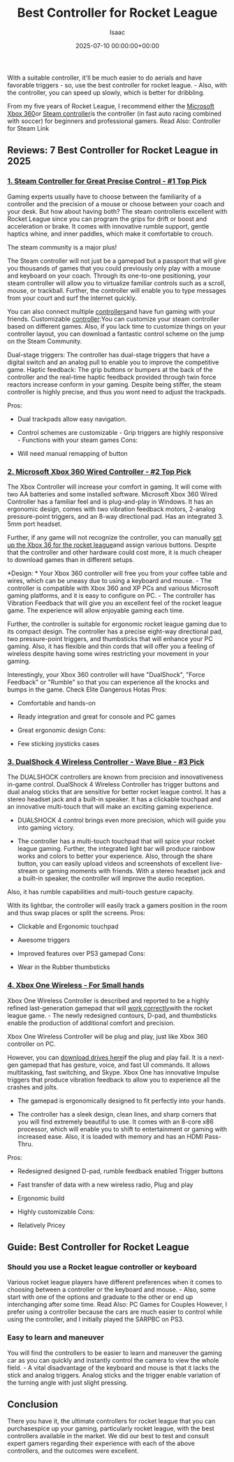 ﻿---
title: Best Controller for Rocket League
description: With a suitable controller, it'll be much easier to do aerials and have favorable triggers - so, use the best controller for rocket league. - Also, with the...
slug: /best-controller-for-rocket-league/
date: 2025-07-10 00:00:00+00:00
lastmod: 2025-07-10 00:00:00+03:00
author: Isaac
categories:

- Controllers
tags:

- controllers

- controller

- rocket
layout: post
---

With a suitable controller, it'll be much easier to do aerials and have favorable triggers - so, use the best controller for rocket league. - Also, with the controller, you can speed up slowly, which is better for dribbling.

From my five years of Rocket League, I recommend either the [Microsoft Xbox 360](https://www.amazon.com/dp/B004QRKWLA/?tag=p-policy-20)or [Steam controller](https://www.amazon.com/dp/B016KBVBCS/?tag=p-policy-20)is the controller (in fast auto racing combined with soccer) for beginners and professional gamers. Read Also: Controller for Steam Link

##  Reviews: 7 Best Controller for Rocket League in 2025

###  [1. Steam Controller for Great Precise Control - #1 Top Pick](https://www.amazon.com/dp/B016KBVBCS/?tag=p-policy-20)

Gaming experts usually have to choose between the familiarity of a controller and the precision of a mouse or choose between your coach and your desk. But how about having both? The steam controlleris excellent with Rocket League since you can program the grips for drift or boost and acceleration or brake. It comes with innovative rumble support, gentle haptics whine, and inner paddles, which make it comfortable to crouch.

The steam community is a major plus!

The Steam controller will not just be a gamepad but a passport that will give you thousands of games that you could previously only play with a mouse and keyboard on your coach. Through its one-to-one positioning, your steam controller will allow you to virtualize familiar controls such as a scroll, mouse, or trackball. Further, the controller will enable you to type messages from your court and surf the internet quickly.

You can also connect multiple [controllers](https://pestpolicy.com/best-controller-for-retropie/)and have fun gaming with your friends. Customizable [controller](https://pestpolicy.com/best-controller-for-steam-link/):You can customize your steam controller based on different games. Also, if you lack time to customize things on your controller layout, you can download a fantastic control scheme on the jump on the Steam Community.

Dual-stage triggers: The controller has dual-stage triggers that have a digital switch and an analog pull to enable you to improve the competitive game. Haptic feedback: The grip buttons or bumpers at the back of the controller and the real-time haptic feedback provided through twin force reactors increase conform in your gaming. Despite being stiffer, the steam controller is highly precise, and thus you wont need to adjust the trackpads.

Pros:

- Dual trackpads allow easy navigation.

- Control schemes are customizable - Grip triggers are highly responsive - Functions with your steam games
Cons:

- Will need manual remapping of button

###  [2. Microsoft Xbox 360 Wired Controller - #2 Top Pick](https://www.amazon.com/dp/B004QRKWLA/?tag=p-policy-20)

The Xbox Controller will increase your comfort in gaming. It will come with two AA batteries and some installed software. Microsoft Xbox 360 Wired Controller has a familiar feel and is plug-and-play in Windows. It has an ergonomic design, comes with two vibration feedback motors, 2-analog pressure-point triggers, and an 8-way directional pad. Has an integrated 3. 5mm port headset.

Further, if any game will not recognize the controller, you can manually [set up the Xbox 36 for the rocket league](https://www.marauderclan.com/topic/375-how-to-play-rocket-league-with-a-controller-on-your-pc/)and assign various buttons. Despite that the controller and other hardware could cost more, it is much cheaper to download games than in different setups.

*Design: * Your Xbox 360 controller will free you from your coffee table and wires, which can be uneasy due to using a keyboard and mouse. - The controller is compatible with Xbox 360 and XP PCs and various Microsoft gaming platforms, and it is easy to configure on PC. - The controller has Vibration Feedback that will give you an excellent feel of the rocket league game. The experience will allow enjoyable gaming each time.

Further, the controller is suitable for ergonomic rocket league gaming due to its compact design. The controller has a precise eight-way directional pad, two pressure-point triggers, and thumbsticks that will enhance your PC gaming. Also, it has flexible and thin cords that will offer you a feeling of wireless despite having some wires restricting your movement in your gaming.

Interestingly, your Xbox 360 controller will have "DualShock", "Force Feedback" or "Rumble" so that you can experience all the knocks and bumps in the game. Check Elite Dangerous Hotas
Pros:

- Comfortable and hands-on

- Ready integration and great for console and PC games

- Great ergonomic design Cons:

- Few sticking joysticks cases

###  [3. DualShock 4 Wireless Controller - Wave Blue - #3 Pick](https://www.amazon.com/dp/B00KVP780Y/?tag=p-policy-20)

The DUALSHOCK controllers are known from precision and innovativeness in-game control. DualShock 4 Wireless Controller has trigger buttons and dual analog sticks that are sensitive for better rocket league control. It has a stereo headset jack and a built-in speaker. It has a clickable touchpad and an innovative multi-touch that will make an exciting gaming experience.

- DUALSHOCK 4 control brings even more precision, which will guide you into gaming victory.

- The controller has a multi-touch touchpad that will spice your rocket league gaming. Further, the integrated light bar will produce rainbow works and colors to better your experience. Also, through the share button, you can easily upload videos and screenshots of excellent live-stream or gaming moments with friends. With a stereo headset jack and a built-in speaker, the controller will improve the audio reception.

Also, it has rumble capabilities and multi-touch gesture capacity.

With its lightbar, the controller will easily track a gamers position in the room and thus swap places or split the screens.
Pros:

- Clickable and Ergonomic touchpad

- Awesome triggers

- Improved features over PS3 gamepad Cons:

- Wear in the Rubber thumbsticks

###  [4. Xbox One Wireless - For Small hands](https://www.amazon.com/dp/B00CMQTUSS/?tag=p-policy-20)

Xbox One Wireless Controller is described and reported to be a highly refined last-generation gamepad that will [work correctly](https://support.rocketleague.com/hc/en-us/articles/226415867-Controllers-supported-by-Rocket-League-on-Steam)with the rocket league game. - The newly redesigned contours, D-pad, and thumbsticks enable the production of additional comfort and precision.

Xbox One Wireless Controller will be plug and play, just like Xbox 360 controller on PC.

However, you can [download drives here](http://support.xbox.com/en-US/xbox-one/accessories/controller-pc-compatibility)if the plug and play fail. It is a next-gen gamepad that has gesture, voice, and fast UI commands. It allows multitasking, fast switching, and Skype. Xbox One has innovative Impulse triggers that produce vibration feedback to allow you to experience all the crashes and jolts.

- The gamepad is ergonomically designed to fit perfectly into your hands.

- The controller has a sleek design, clean lines, and sharp corners that you will find extremely beautiful to use. It comes with an 8-core x86 processor, which will enable you to shift to entertainment or gaming with increased ease. Also, it is loaded with memory and has an HDMI Pass-Thru.

Pros:

- Redesigned designed D-pad, rumble feedback enabled Trigger buttons

- Fast transfer of data with a new wireless radio, Plug and play

- Ergonomic build

- Highly customizable Cons:

- Relatively Pricey

##  Guide: Best Controller for Rocket League

###  Should you use a Rocket league controller or keyboard

Various rocket league players have different preferences when it comes to choosing between a controller or the keyboard and mouse. - Also, some start with one of the options and graduate to the other or end up interchanging after some time. Read Also: PC Games for Couples However, I prefer using a controller because the cars are much easier to control while using the controller, and I initially played the SARPBC on PS3.

###  Easy to learn and maneuver

You will find the controllers to be easier to learn and maneuver the gaming car as you can quickly and instantly control the camera to view the whole field. - A vital disadvantage of the keyboard and mouse is that it lacks the stick and analog triggers. Analog sticks and the trigger enable variation of the turning angle with just slight pressing.

##  Conclusion

There you have it, the ultimate controllers for rocket league that you can purchasespice up your gaming, particularly rocket league, with the best controllers available in the market. We did our best to test and consult expert gamers regarding their experience with each of the above controllers, and the outcomes were excellent.
